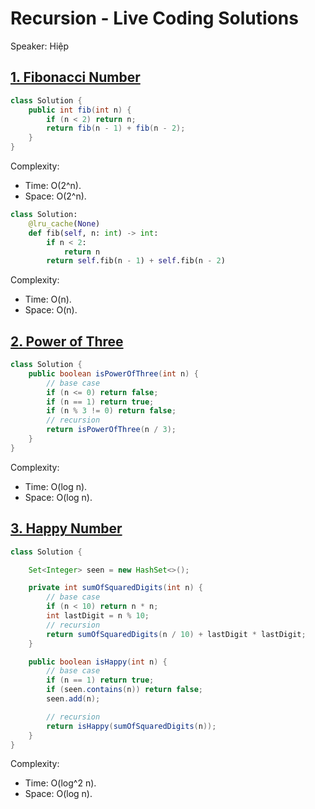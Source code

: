 # Recursion - Live Coding Solutions

Speaker: Hiệp

## [1. Fibonacci Number](https://leetcode.com/problems/fibonacci-number/description/)

```java
class Solution {
    public int fib(int n) {
        if (n < 2) return n;
        return fib(n - 1) + fib(n - 2);
    }
}
```

Complexity:

- Time: O(2^n).
- Space: O(2^n).

```python
class Solution:
    @lru_cache(None)
    def fib(self, n: int) -> int:
        if n < 2:
            return n
        return self.fib(n - 1) + self.fib(n - 2)
```

Complexity:

- Time: O(n).
- Space: O(n).

## [2. Power of Three](https://leetcode.com/problems/power-of-three/)

```java
class Solution {
    public boolean isPowerOfThree(int n) {
        // base case
        if (n <= 0) return false;
        if (n == 1) return true;
        if (n % 3 != 0) return false;
        // recursion
        return isPowerOfThree(n / 3);
    }
}
```

Complexity:

- Time: O(log n).
- Space: O(log n).

## [3. Happy Number](https://leetcode.com/problems/happy-number/description/)

```java
class Solution {

    Set<Integer> seen = new HashSet<>();

    private int sumOfSquaredDigits(int n) {
        // base case
        if (n < 10) return n * n;
        int lastDigit = n % 10;
        // recursion
        return sumOfSquaredDigits(n / 10) + lastDigit * lastDigit;
    }

    public boolean isHappy(int n) {
        // base case
        if (n == 1) return true;
        if (seen.contains(n)) return false;
        seen.add(n);

        // recursion
        return isHappy(sumOfSquaredDigits(n));
    }
}
```

Complexity:

- Time: O(log^2 n).
- Space: O(log n).